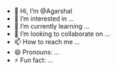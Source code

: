 - 👋 Hi, I’m @Agarshal
- 👀 I’m interested in ...
- 🌱 I’m currently learning ...
- 💞️ I’m looking to collaborate on ...
- 📫 How to reach me ...
- 😄 Pronouns: ...
- ⚡ Fun fact: ...

<!---
Agarshal/Agarshal is a ✨ special ✨ repository because its `README.md` (this file) appears on your GitHub profile.
You can click the Preview link to take a look at your changes.
--->

